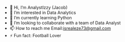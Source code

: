 - 👋 Hi, I’m AnalystIzzy (Jacob)
- 👀 I’m interested in Data Analytics
- 🌱 I’m currently learning Python
- 💞️ I’m looking to collaborate with a team of Data Analyst
- 📫 How to reach me Email:isrealeze73@gmail.com
- ⚡ Fun fact: Football Lover

<!---
AnalystIzzy/AnalystIzzy is a ✨ special ✨ repository because its `README.md` (this file) appears on your GitHub profile.
You can click the Preview link to take a look at your changes.
--->
